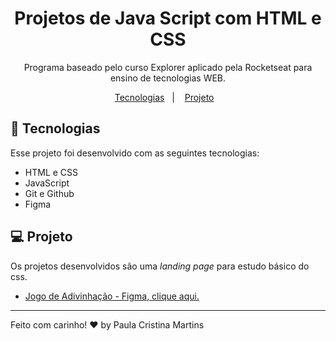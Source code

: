<h1 align="center"> Projetos de Java Script com HTML e CSS </h1>

<p align="center">
Programa baseado pelo curso Explorer aplicado pela Rocketseat para ensino de tecnologias WEB. <br/>
</p>

<p align="center">
  <a href="#-tecnologias">Tecnologias</a>&nbsp;&nbsp;&nbsp;|&nbsp;&nbsp;&nbsp;
  <a href="#-projeto">Projeto</a>&nbsp;&nbsp;&nbsp;
</p>

## 🚀 Tecnologias

Esse projeto foi desenvolvido com as seguintes tecnologias:

- HTML e CSS
- JavaScript
- Git e Github
- Figma

## 💻 Projeto

Os projetos desenvolvidos são uma _landing page_ para estudo básico do css.

- [Jogo de Adivinhação - Figma, clique aqui.](https://www.figma.com/file/Nzlh07V7QRDba0ceBwKrBm/Jogo-Adivinha%C3%A7%C3%A3o?type=design&node-id=0-1&mode=design&t=gHJXrRcINys20nUw-0)

---

Feito com carinho! ♥ by Paula Cristina Martins
